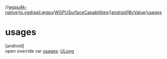 //[wgpu4k-native](../../../../index.md)/[io.ygdrasil.wgpu](../../index.md)/[WGPUSurfaceCapabilities](../index.md)/[[android]ByValue](index.md)/[usages](usages.md)

# usages

[android]\
open override var [usages](usages.md): [ULong](https://kotlinlang.org/api/core/kotlin-stdlib/kotlin/-u-long/index.html)